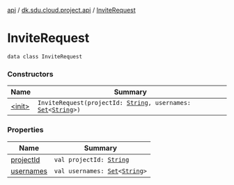 [api](../../index.md) / [dk.sdu.cloud.project.api](../index.md) / [InviteRequest](./index.md)

# InviteRequest

`data class InviteRequest`

### Constructors

| Name | Summary |
|---|---|
| [&lt;init&gt;](-init-.md) | `InviteRequest(projectId: `[`String`](https://kotlinlang.org/api/latest/jvm/stdlib/kotlin/-string/index.html)`, usernames: `[`Set`](https://kotlinlang.org/api/latest/jvm/stdlib/kotlin.collections/-set/index.html)`<`[`String`](https://kotlinlang.org/api/latest/jvm/stdlib/kotlin/-string/index.html)`>)` |

### Properties

| Name | Summary |
|---|---|
| [projectId](project-id.md) | `val projectId: `[`String`](https://kotlinlang.org/api/latest/jvm/stdlib/kotlin/-string/index.html) |
| [usernames](usernames.md) | `val usernames: `[`Set`](https://kotlinlang.org/api/latest/jvm/stdlib/kotlin.collections/-set/index.html)`<`[`String`](https://kotlinlang.org/api/latest/jvm/stdlib/kotlin/-string/index.html)`>` |
